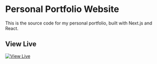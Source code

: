 # Personal Portfolio Website

This is the source code for my personal portfolio, built with Next.js and React.

## View Live

[![View Live](https://img.shields.io/badge/View_Live-blue?style=for-the-badge&logo=github)](https://georgiadimaki.github.io)
